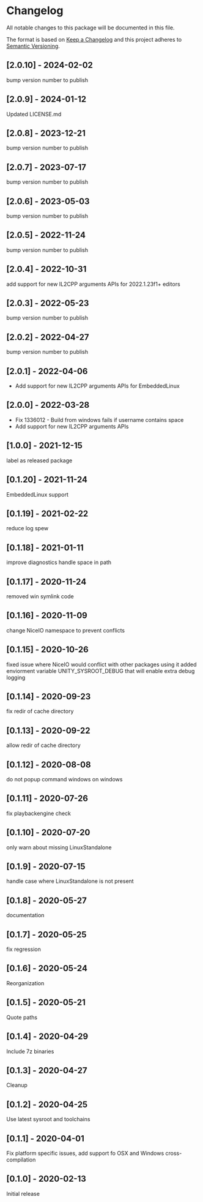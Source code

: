 # Changelog
All notable changes to this package will be documented in this file.

The format is based on [Keep a Changelog](http://keepachangelog.com/en/1.0.0/)
and this project adheres to [Semantic Versioning](http://semver.org/spec/v2.0.0.html).

## [2.0.10] - 2024-02-02

bump version number to publish

## [2.0.9] - 2024-01-12
Updated LICENSE.md

## [2.0.8] - 2023-12-21
bump version number to publish

## [2.0.7] - 2023-07-17

bump version number to publish

## [2.0.6] - 2023-05-03
bump version number to publish

## [2.0.5] - 2022-11-24
bump version number to publish

## [2.0.4] - 2022-10-31
add support for new IL2CPP arguments APIs for 2022.1.23f1+ editors

## [2.0.3] - 2022-05-23
bump version number to publish

## [2.0.2] - 2022-04-27
bump version number to publish

## [2.0.1] - 2022-04-06
- Add support for new IL2CPP arguments APIs for EmbeddedLinux

## [2.0.0] - 2022-03-28
- Fix 1336012 - Build from windows fails if username contains space
- Add support for new IL2CPP arguments APIs

## [1.0.0] - 2021-12-15
label as released package

## [0.1.20] - 2021-11-24
EmbeddedLinux support

## [0.1.19] - 2021-02-22
reduce log spew

## [0.1.18] - 2021-01-11

improve diagnostics
handle space in path

## [0.1.17] - 2020-11-24

removed win symlink code

## [0.1.16] - 2020-11-09

change NiceIO namespace to prevent conflicts

## [0.1.15] - 2020-10-26

fixed issue where NiceIO would conflict with other packages using it
added enviorment variable UNITY_SYSROOT_DEBUG that will enable extra debug logging

## [0.1.14] - 2020-09-23

fix redir of cache directory

## [0.1.13] - 2020-09-22

allow redir of cache directory

## [0.1.12] - 2020-08-08

do not popup command windows on windows

## [0.1.11] - 2020-07-26

fix playbackengine check

## [0.1.10] - 2020-07-20

only warn about missing LinuxStandalone

## [0.1.9] - 2020-07-15

handle case where LinuxStandalone is not present

## [0.1.8] - 2020-05-27

documentation

## [0.1.7] - 2020-05-25

fix regression

## [0.1.6] - 2020-05-24

Reorganization

## [0.1.5] - 2020-05-21

Quote paths

## [0.1.4] - 2020-04-29

Include 7z binaries

## [0.1.3] - 2020-04-27

Cleanup

## [0.1.2] - 2020-04-25

Use latest sysroot and toolchains

## [0.1.1] - 2020-04-01

Fix platform specific issues, add support fo OSX and Windows cross-compilation

## [0.1.0] - 2020-02-13

Initial release
